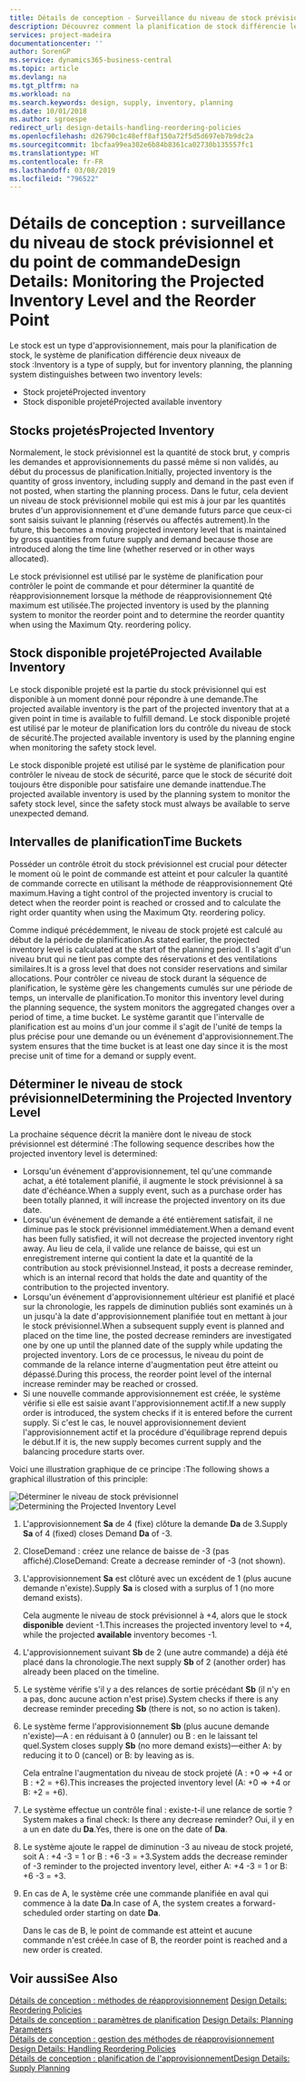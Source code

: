 ```yaml
---
title: Détails de conception - Surveillance du niveau de stock prévisionnel et du point de commande | Microsoft Docs
description: Découvrez comment la planification de stock différencie les niveaux de stock prévisionnel des niveaux de stock disponible projeté.
services: project-madeira
documentationcenter: ''
author: SorenGP
ms.service: dynamics365-business-central
ms.topic: article
ms.devlang: na
ms.tgt_pltfrm: na
ms.workload: na
ms.search.keywords: design, supply, inventory, planning
ms.date: 10/01/2018
ms.author: sgroespe
redirect_url: design-details-handling-reordering-policies
ms.openlocfilehash: d26790c1c48eff8af150a72f5d5d697eb7b9dc2a
ms.sourcegitcommit: 1bcfaa99ea302e6b84b8361ca02730b135557fc1
ms.translationtype: HT
ms.contentlocale: fr-FR
ms.lasthandoff: 03/08/2019
ms.locfileid: "796522"
---
```

# <a name="design-details-monitoring-the-projected-inventory-level-and-the-reorder-point"></a><span data-ttu-id="31bd1-103">Détails de conception : surveillance du niveau de stock prévisionnel et du point de commande</span><span class="sxs-lookup"><span data-stu-id="31bd1-103">Design Details: Monitoring the Projected Inventory Level and the Reorder Point</span></span>
<span data-ttu-id="31bd1-104">Le stock est un type d'approvisionnement, mais pour la planification de stock, le système de planification différencie deux niveaux de stock :</span><span class="sxs-lookup"><span data-stu-id="31bd1-104">Inventory is a type of supply, but for inventory planning, the planning system distinguishes between two inventory levels:</span></span>  

* <span data-ttu-id="31bd1-105">Stock projeté</span><span class="sxs-lookup"><span data-stu-id="31bd1-105">Projected inventory</span></span>  
* <span data-ttu-id="31bd1-106">Stock disponible projeté</span><span class="sxs-lookup"><span data-stu-id="31bd1-106">Projected available inventory</span></span>  

## <a name="projected-inventory"></a><span data-ttu-id="31bd1-107">Stocks projetés</span><span class="sxs-lookup"><span data-stu-id="31bd1-107">Projected Inventory</span></span>  
<span data-ttu-id="31bd1-108">Normalement, le stock prévisionnel est la quantité de stock brut, y compris les demandes et approvisionnements du passé même si non validés, au début du processus de planification.</span><span class="sxs-lookup"><span data-stu-id="31bd1-108">Initially, projected inventory is the quantity of gross inventory, including supply and demand in the past even if not posted, when starting the planning process.</span></span> <span data-ttu-id="31bd1-109">Dans le futur, cela devient un niveau de stock prévisionnel mobile qui est mis à jour par les quantités brutes d'un approvisionnement et d'une demande futurs parce que ceux-ci sont saisis suivant le planning (réservés ou affectés autrement).</span><span class="sxs-lookup"><span data-stu-id="31bd1-109">In the future, this becomes a moving projected inventory level that is maintained by gross quantities from future supply and demand because those are introduced along the time line (whether reserved or in other ways allocated).</span></span>  

<span data-ttu-id="31bd1-110">Le stock prévisionnel est utilisé par le système de planification pour contrôler le point de commande et pour déterminer la quantité de réapprovisionnement lorsque la méthode de réapprovisionnement Qté maximum est utilisée.</span><span class="sxs-lookup"><span data-stu-id="31bd1-110">The projected inventory is used by the planning system to monitor the reorder point and to determine the reorder quantity when using the Maximum Qty. reordering policy.</span></span>  

## <a name="projected-available-inventory"></a><span data-ttu-id="31bd1-111">Stock disponible projeté</span><span class="sxs-lookup"><span data-stu-id="31bd1-111">Projected Available Inventory</span></span>  
<span data-ttu-id="31bd1-112">Le stock disponible projeté est la partie du stock prévisionnel qui est disponible à un moment donné pour répondre à une demande.</span><span class="sxs-lookup"><span data-stu-id="31bd1-112">The projected available inventory is the part of the projected inventory that at a given point in time is available to fulfill demand.</span></span> <span data-ttu-id="31bd1-113">Le stock disponible projeté est utilisé par le moteur de planification lors du contrôle du niveau de stock de sécurité.</span><span class="sxs-lookup"><span data-stu-id="31bd1-113">The projected available inventory is used by the planning engine when monitoring the safety stock level.</span></span>  

<span data-ttu-id="31bd1-114">Le stock disponible projeté est utilisé par le système de planification pour contrôler le niveau de stock de sécurité, parce que le stock de sécurité doit toujours être disponible pour satisfaire une demande inattendue.</span><span class="sxs-lookup"><span data-stu-id="31bd1-114">The projected available inventory is used by the planning system to monitor the safety stock level, since the safety stock must always be available to serve unexpected demand.</span></span>  

## <a name="time-buckets"></a><span data-ttu-id="31bd1-115">Intervalles de planification</span><span class="sxs-lookup"><span data-stu-id="31bd1-115">Time Buckets</span></span>  
<span data-ttu-id="31bd1-116">Posséder un contrôle étroit du stock prévisionnel est crucial pour détecter le moment où le point de commande est atteint et pour calculer la quantité de commande correcte en utilisant la méthode de réapprovisionnement Qté maximum.</span><span class="sxs-lookup"><span data-stu-id="31bd1-116">Having a tight control of the projected inventory is crucial to detect when the reorder point is reached or crossed and to calculate the right order quantity when using the Maximum Qty. reordering policy.</span></span>  

<span data-ttu-id="31bd1-117">Comme indiqué précédemment, le niveau de stock projeté est calculé au début de la période de planification.</span><span class="sxs-lookup"><span data-stu-id="31bd1-117">As stated earlier, the projected inventory level is calculated at the start of the planning period.</span></span> <span data-ttu-id="31bd1-118">Il s'agit d'un niveau brut qui ne tient pas compte des réservations et des ventilations similaires.</span><span class="sxs-lookup"><span data-stu-id="31bd1-118">It is a gross level that does not consider reservations and similar allocations.</span></span> <span data-ttu-id="31bd1-119">Pour contrôler ce niveau de stock durant la séquence de planification, le système gère les changements cumulés sur une période de temps, un intervalle de planification.</span><span class="sxs-lookup"><span data-stu-id="31bd1-119">To monitor this inventory level during the planning sequence, the system monitors the aggregated changes over a period of time, a time bucket.</span></span> <span data-ttu-id="31bd1-120">Le système garantit que l'intervalle de planification est au moins d'un jour comme il s'agit de l'unité de temps la plus précise pour une demande ou un événement d'approvisionnement.</span><span class="sxs-lookup"><span data-stu-id="31bd1-120">The system ensures that the time bucket is at least one day since it is the most precise unit of time for a demand or supply event.</span></span>  

## <a name="determining-the-projected-inventory-level"></a><span data-ttu-id="31bd1-121">Déterminer le niveau de stock prévisionnel</span><span class="sxs-lookup"><span data-stu-id="31bd1-121">Determining the Projected Inventory Level</span></span>  
<span data-ttu-id="31bd1-122">La prochaine séquence décrit la manière dont le niveau de stock prévisionnel est déterminé :</span><span class="sxs-lookup"><span data-stu-id="31bd1-122">The following sequence describes how the projected inventory level is determined:</span></span>  

* <span data-ttu-id="31bd1-123">Lorsqu'un événement d'approvisionnement, tel qu'une commande achat, a été totalement planifié, il augmente le stock prévisionnel à sa date d'échéance.</span><span class="sxs-lookup"><span data-stu-id="31bd1-123">When a supply event, such as a purchase order has been totally planned, it will increase the projected inventory on its due date.</span></span>  
* <span data-ttu-id="31bd1-124">Lorsqu'un événement de demande a été entièrement satisfait, il ne diminue pas le stock prévisionnel immédiatement.</span><span class="sxs-lookup"><span data-stu-id="31bd1-124">When a demand event has been fully satisfied, it will not decrease the projected inventory right away.</span></span> <span data-ttu-id="31bd1-125">Au lieu de cela, il valide une relance de baisse, qui est un enregistrement interne qui contient la date et la quantité de la contribution au stock prévisionnel.</span><span class="sxs-lookup"><span data-stu-id="31bd1-125">Instead, it posts a decrease reminder, which is an internal record that holds the date and quantity of the contribution to the projected inventory.</span></span>  
* <span data-ttu-id="31bd1-126">Lorsqu'un événement d'approvisionnement ultérieur est planifié et placé sur la chronologie, les rappels de diminution publiés sont examinés un à un jusqu'à la date d'approvisionnement planifiée tout en mettant à jour le stock prévisionnel.</span><span class="sxs-lookup"><span data-stu-id="31bd1-126">When a subsequent supply event is planned and placed on the time line, the posted decrease reminders are investigated one by one up until the planned date of the supply while updating the projected inventory.</span></span> <span data-ttu-id="31bd1-127">Lors de ce processus, le niveau du point de commande de la relance interne d'augmentation peut être atteint ou dépassé.</span><span class="sxs-lookup"><span data-stu-id="31bd1-127">During this process, the reorder point level of the internal increase reminder may be reached or crossed.</span></span>  
* <span data-ttu-id="31bd1-128">Si une nouvelle commande approvisionnement est créée, le système vérifie si elle est saisie avant l'approvisionnement actif.</span><span class="sxs-lookup"><span data-stu-id="31bd1-128">If a new supply order is introduced, the system checks if it is entered before the current supply.</span></span> <span data-ttu-id="31bd1-129">Si c'est le cas, le nouvel approvisionnement devient l'approvisionnement actif et la procédure d'équilibrage reprend depuis le début.</span><span class="sxs-lookup"><span data-stu-id="31bd1-129">If it is, the new supply becomes current supply and the balancing procedure starts over.</span></span>  

<span data-ttu-id="31bd1-130">Voici une illustration graphique de ce principe :</span><span class="sxs-lookup"><span data-stu-id="31bd1-130">The following shows a graphical illustration of this principle:</span></span>  

<span data-ttu-id="31bd1-131">![Déterminer le niveau de stock prévisionnel](media/nav_app_supply_planning_2_projected_inventory.png "Déterminer le niveau de stock prévisionnel")</span><span class="sxs-lookup"><span data-stu-id="31bd1-131">![Determining the Projected Inventory Level](media/nav_app_supply_planning_2_projected_inventory.png "Determining the Projected Inventory Level")</span></span>  

1. <span data-ttu-id="31bd1-132">L'approvisionnement **Sa** de 4 (fixe) clôture la demande **Da** de 3.</span><span class="sxs-lookup"><span data-stu-id="31bd1-132">Supply **Sa** of 4 (fixed) closes Demand **Da** of -3.</span></span>  
2. <span data-ttu-id="31bd1-133">CloseDemand : créez une relance de baisse de -3 (pas affiché).</span><span class="sxs-lookup"><span data-stu-id="31bd1-133">CloseDemand: Create a decrease reminder of -3 (not shown).</span></span>  
3. <span data-ttu-id="31bd1-134">L'approvisionnement **Sa** est clôturé avec un excédent de 1 (plus aucune demande n'existe).</span><span class="sxs-lookup"><span data-stu-id="31bd1-134">Supply **Sa** is closed with a surplus of 1 (no more demand exists).</span></span>  

     <span data-ttu-id="31bd1-135">Cela augmente le niveau de stock prévisionnel à +4, alors que le stock **disponible** devient -1.</span><span class="sxs-lookup"><span data-stu-id="31bd1-135">This increases the projected inventory level to +4, while the projected **available** inventory becomes -1.</span></span>  

4. <span data-ttu-id="31bd1-136">L'approvisionnement suivant **Sb** de 2 (une autre commande) a déjà été placé dans la chronologie.</span><span class="sxs-lookup"><span data-stu-id="31bd1-136">The next supply **Sb** of 2 (another order) has already been placed on the timeline.</span></span>  
5. <span data-ttu-id="31bd1-137">Le système vérifie s'il y a des relances de sortie précédant **Sb** (il n'y en a pas, donc aucune action n'est prise).</span><span class="sxs-lookup"><span data-stu-id="31bd1-137">System checks if there is any decrease reminder preceding **Sb** (there is not, so no action is taken).</span></span>  
6. <span data-ttu-id="31bd1-138">Le système ferme l'approvisionnement **Sb** (plus aucune demande n'existe)—A : en réduisant à 0 (annuler) ou B : en le laissant tel quel.</span><span class="sxs-lookup"><span data-stu-id="31bd1-138">System closes supply **Sb** (no more demand exists)—either A: by reducing it to 0 (cancel) or B: by leaving as is.</span></span>  

     <span data-ttu-id="31bd1-139">Cela entraîne l'augmentation du niveau de stock projeté (A : +0 => +4 or B : +2 = +6).</span><span class="sxs-lookup"><span data-stu-id="31bd1-139">This increases the projected inventory level (A: +0 => +4 or B: +2 = +6).</span></span>  

7. <span data-ttu-id="31bd1-140">Le système effectue un contrôle final : existe-t-il une relance de sortie ?</span><span class="sxs-lookup"><span data-stu-id="31bd1-140">System makes a final check: Is there any decrease reminder?</span></span> <span data-ttu-id="31bd1-141">Oui, il y en a un en date du **Da**.</span><span class="sxs-lookup"><span data-stu-id="31bd1-141">Yes, there is one on the date of **Da**.</span></span>  
8. <span data-ttu-id="31bd1-142">Le système ajoute le rappel de diminution -3 au niveau de stock projeté, soit A : +4 -3 = 1 or B : +6 -3 = +3.</span><span class="sxs-lookup"><span data-stu-id="31bd1-142">System adds the decrease reminder of -3 reminder to the projected inventory level, either A: +4 -3 = 1 or B: +6 -3 = +3.</span></span>  
9. <span data-ttu-id="31bd1-143">En cas de A, le système crée une commande planifiée en aval qui commence à la date **Da**.</span><span class="sxs-lookup"><span data-stu-id="31bd1-143">In case of A, the system creates a forward-scheduled order starting on date **Da**.</span></span>  

     <span data-ttu-id="31bd1-144">Dans le cas de B, le point de commande est atteint et aucune commande n'est créée.</span><span class="sxs-lookup"><span data-stu-id="31bd1-144">In case of B, the reorder point is reached and a new order is created.</span></span>  

## <a name="see-also"></a><span data-ttu-id="31bd1-145">Voir aussi</span><span class="sxs-lookup"><span data-stu-id="31bd1-145">See Also</span></span>  
<span data-ttu-id="31bd1-146">[Détails de conception : méthodes de réapprovisionnement](design-details-reordering-policies.md) </span><span class="sxs-lookup"><span data-stu-id="31bd1-146">[Design Details: Reordering Policies](design-details-reordering-policies.md) </span></span>  
<span data-ttu-id="31bd1-147">[Détails de conception : paramètres de planification](design-details-planning-parameters.md) </span><span class="sxs-lookup"><span data-stu-id="31bd1-147">[Design Details: Planning Parameters](design-details-planning-parameters.md) </span></span>  
<span data-ttu-id="31bd1-148">[Détails de conception : gestion des méthodes de réapprovisionnement](design-details-handling-reordering-policies.md) </span><span class="sxs-lookup"><span data-stu-id="31bd1-148">[Design Details: Handling Reordering Policies](design-details-handling-reordering-policies.md) </span></span>  
[<span data-ttu-id="31bd1-149">Détails de conception : planification de l'approvisionnement</span><span class="sxs-lookup"><span data-stu-id="31bd1-149">Design Details: Supply Planning</span></span>](design-details-supply-planning.md)
